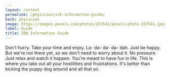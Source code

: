 ```yaml
---
layout: content
permalink: /physician/irb-information-guide/
back: physician
image: https://images.pexels.com/photos/157541/pexels-photo-157541.jpeg?auto=compress&cs=tinysrgb&dpr=2&h=750&w=1260
label: Guide
title: IRB Information Guide
---
```


Don't hurry. Take your time and enjoy. La- da- da- da- dah. Just be happy. But we're not there yet, so we don't need to worry about it. No pressure. Just relax and watch it happen. You're meant to have fun in life. This is where you take out all your hostilities and frustrations. It's better than kicking the puppy dog around and all that so.
